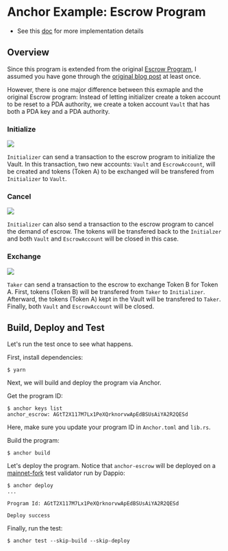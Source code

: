 # Anchor Example: Escrow Program

- See this [doc](https://hackmd.io/@ironaddicteddog/solana-anchor-escrow) for more implementation details

## Overview

Since this program is extended from the original [Escrow Program](https://github.com/paul-schaaf/solana-escrow), I assumed you have gone through the [original blog post](https://paulx.dev/blog/2021/01/14/programming-on-solana-an-introduction/#instruction-rs-part-1-general-code-structure-and-the-beginning-of-the-escrow-program-flow) at least once.

However, there is one major difference between this exmaple and the original Escrow program: Instead of letting initializer create a token account to be reset to a PDA authority, we create a token account `Vault` that has both a PDA key and a PDA authority.

### Initialize

![](https://i.imgur.com/VmRKZUy.png)

`Initializer` can send a transaction to the escrow program to initialize the Vault. In this transaction, two new accounts: `Vault` and `EscrowAccount`, will be created and tokens (Token A) to be exchanged will be transfered from `Initializer` to `Vault`.

### Cancel

![](https://i.imgur.com/f6ahGXy.png)

`Initializer` can also send a transaction to the escrow program to cancel the demand of escrow. The tokens will be transfered back to the `Initialzer` and both `Vault` and `EscrowAccount` will be closed in this case.

### Exchange

![](https://i.imgur.com/MzG26dm.png)

`Taker` can send a transaction to the escrow to exchange Token B for Token A. First, tokens (Token B) will be transfered from `Taker` to `Initializer`. Afterward, the tokens (Token A) kept in the Vault will be transfered to `Taker`. Finally, both `Vault` and `EscrowAccount` will be closed.

## Build, Deploy and Test

Let's run the test once to see what happens.

First, install dependencies:

```
$ yarn
```

Next, we will build and deploy the program via Anchor.

Get the program ID:

```
$ anchor keys list
anchor_escrow: AGtT2X117M7Lx1PeXQrknorvwApEdBSUsAiYA2R2QESd
```

Here, make sure you update your program ID in `Anchor.toml` and `lib.rs`.

Build the program:

```
$ anchor build
```

Let's deploy the program. Notice that `anchor-escrow` will be deployed on a [mainnet-fork](https://github.com/DappioWonderland/solana) test validator run by Dappio:

```
$ anchor deploy
...

Program Id: AGtT2X117M7Lx1PeXQrknorvwApEdBSUsAiYA2R2QESd

Deploy success
```

Finally, run the test:

```
$ anchor test --skip-build --skip-deploy
```
